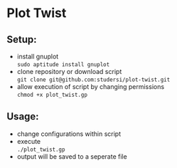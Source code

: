 Plot Twist
==========

Setup:
------
* install gnuplot  
```sudo aptitude install gnuplot```  
* clone repository or download script  
```git clone git@github.com:studersi/plot-twist.git```
* allow execution of script by changing permissions  
```chmod +x plot_twist.gp```

Usage:
------
* change configurations within script  
* execute  
```./plot_twist.gp ``` 
* output will be saved to a seperate file

